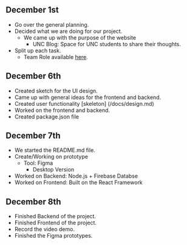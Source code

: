 ## December 1st
- Go over the general planning.
- Decided what we are doing for our project.
     - We came up with the purpose of the website
          - UNC Blog: Space for UNC students to share their thoughts.
- Split up each task.
     - Team Role available [here](Team.md).

## December 6th
- Created sketch for the UI design.
- Came up with general ideas for the frontend and backend.
- Created user functionality [skeleton] (/docs/design.md) 
- Worked on the frontend and backend.
- Created package.json file

## December 7th
- We started the README.md file.
- Create/Working on prototype
     - Tool: Figma
          - Desktop Version   
- Worked on Backend: Node.js + Firebase Databse   
- Worked on Frontend: Built on the React Framework      

## December 8th
- Finished Backend of the project.
- Finished Frontend of the project.
- Record the video demo.
- Finished the Figma prototypes.
